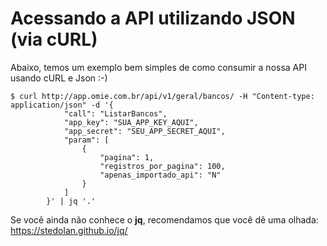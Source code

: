# Acessando a API utilizando JSON (via cURL)

Abaixo, temos um exemplo bem simples de como consumir a nossa API usando cURL e Json :-)

    $ curl http://app.omie.com.br/api/v1/geral/bancos/ -H "Content-type: application/json" -d '{
                "call": "ListarBancos",
                "app_key": "SUA_APP_KEY_AQUI",
                "app_secret": "SEU_APP_SECRET_AQUI",
                "param": [
                    {
                        "pagina": 1,
                        "registros_por_pagina": 100,
                        "apenas_importado_api": "N"
                    }
                ]
            }' | jq '.'

Se você ainda não conhece o **jq**, recomendamos que você dê uma olhada: https://stedolan.github.io/jq/
